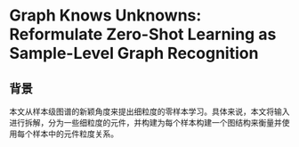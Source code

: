 # Graph Knows Unknowns: Reformulate Zero-Shot Learning as Sample-Level Graph Recognition

## 背景

本文从样本级图谱的新颖角度来提出细粒度的零样本学习。具体来说，本文将输入进行拆解，分为一些细粒度的元件，并构建为每个样本构建一个图结构来衡量并使用每个样本中的元件粒度关系。
